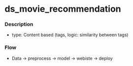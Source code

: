 # ds_movie_recommendation
### Description
-   type: Content based (tags, logic: similarity between tags)
### Flow
-   Data -> preprocess -> model -> webiste -> deploy
